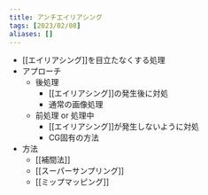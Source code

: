 ```yaml
---
title: アンチエイリアシング
tags: [2023/02/08]
aliases: []
---
```


- [[エイリアシング]]を目立たなくする処理
- アプローチ
	- 後処理
		- [[エイリアシング]]の発生後に対処
		- 通常の画像処理
	- 前処理 or 処理中
		- [[エイリアシング]]が発生しないように対処
		- CG固有の方法
- 方法
	- [[補間法]]
	- [[スーパーサンプリング]]
	- [[ミップマッピング]]